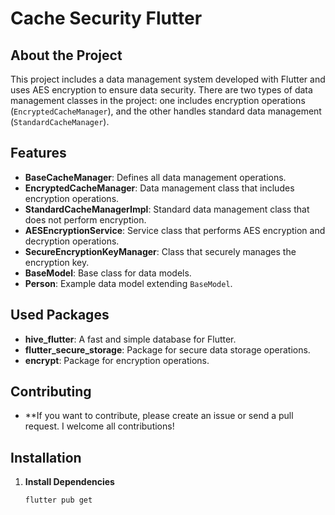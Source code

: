 # Cache Security Flutter 

## About the Project

This project includes a data management system developed with Flutter and uses AES encryption to ensure data security. There are two types of data management classes in the project: one includes encryption operations (`EncryptedCacheManager`), and the other handles standard data management (`StandardCacheManager`).

## Features

- **BaseCacheManager**: Defines all data management operations.
- **EncryptedCacheManager**: Data management class that includes encryption operations.
- **StandardCacheManagerImpl**: Standard data management class that does not perform encryption.
- **AESEncryptionService**: Service class that performs AES encryption and decryption operations.
- **SecureEncryptionKeyManager**: Class that securely manages the encryption key.
- **BaseModel**: Base class for data models.
- **Person**: Example data model extending `BaseModel`.

## Used Packages

- **hive_flutter**: A fast and simple database for Flutter.
- **flutter_secure_storage**: Package for secure data storage operations.
- **encrypt**: Package for encryption operations.

## Contributing
- **If you want to contribute, please create an issue or send a pull request. I welcome all contributions!

## Installation

1. **Install Dependencies**

   ```bash
   flutter pub get
